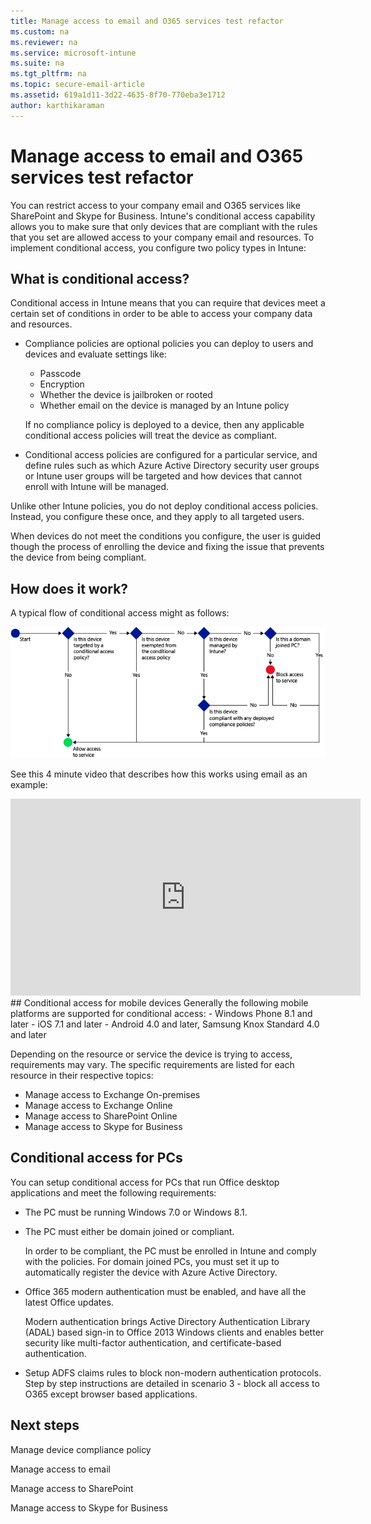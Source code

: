 ```yaml
---
title: Manage access to email and O365 services test refactor
ms.custom: na
ms.reviewer: na
ms.service: microsoft-intune
ms.suite: na
ms.tgt_pltfrm: na
ms.topic: secure-email-article
ms.assetid: 619a1d11-3d22-4635-8f70-770eba3e1712
author: karthikaraman
---
```

# Manage access to email and O365 services test refactor
You can restrict access to your company email and O365 services like SharePoint and Skype for Business.
Intune's conditional access capability allows you to make sure that only devices that are compliant with the rules that you set are allowed access to your company email and resources.
To implement conditional access, you configure two policy types in Intune:
## What is conditional access?
Conditional access in Intune means that you can require that devices meet a certain set of conditions in order to be able to access your company data and resources.
- Compliance policies are optional policies you can deploy to users and devices and evaluate settings like:

  - Passcode
  - Encryption
  - Whether the device is jailbroken or rooted
  - Whether email on the device is managed by an Intune policy

  If no compliance policy is deployed to a device, then any applicable conditional access policies will treat the device as compliant.


- Conditional access policies are configured for a particular service, and define rules such as which Azure Active Directory security user groups or Intune user groups will be targeted and how devices that cannot enroll with Intune will be managed.

Unlike other Intune policies, you do not deploy conditional access policies. Instead, you configure these once, and they apply to all targeted users.


When devices do not meet the conditions you configure, the user is guided though the process of enrolling the device and fixing the issue that prevents the device from being compliant.
## How does it work?
A typical flow of conditional access might as follows:

![](./media/ConditionalAccess4.png)

See this 4 minute video that describes how this works using email as an example:
<iframe width="560" height="315" src="https://www.youtube.com/embed/lYx3YIezccg" frameborder="0" allowfullscreen></iframe>
## Conditional access for mobile devices
Generally the following mobile platforms are supported for conditional access:
- Windows Phone 8.1 and later
- iOS 7.1 and later
- Android 4.0 and later, Samsung Knox Standard 4.0 and later

Depending on the resource or service the device is trying to access, requirements
may vary. The specific requirements are listed for each resource in their respective topics:
- Manage access to Exchange On-premises
- Manage access to Exchange Online
- Manage access to SharePoint Online
- Manage access to Skype for Business

## Conditional access for PCs
You can setup conditional access for PCs that run Office desktop applications and meet the following requirements:

- The PC must be running Windows 7.0 or Windows 8.1.
- The PC must either be domain joined or compliant.

  In order to be compliant, the PC must be enrolled in Intune and comply with the policies.
  For domain joined PCs, you must set it up to automatically register the device with Azure Active Directory.
- Office 365 modern authentication must be enabled, and have all the latest Office updates.

  Modern authentication brings Active Directory Authentication Library (ADAL) based sign-in to Office 2013 Windows clients and enables better security like multi-factor authentication, and certificate-based authentication.
- Setup ADFS claims rules to block non-modern authentication protocols. Step by step instructions are detailed in scenario 3 - block all access to O365 except browser based applications.
## Next steps
Manage device compliance policy

  Manage access to email

  Manage access to SharePoint

  Manage access to Skype for Business
